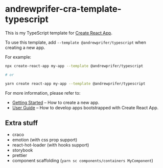 # andrewprifer-cra-template-typescript

This is my TypeScript template for [Create React App](https://github.com/facebook/create-react-app).

To use this template, add `--template @andrewprifer/typescript` when creating a new app.

For example:

```sh
npx create-react-app my-app --template @andrewprifer/typescript

# or

yarn create react-app my-app --template @andrewprifer/typescript
```

For more information, please refer to:

- [Getting Started](https://create-react-app.dev/docs/getting-started) – How to create a new app.
- [User Guide](https://create-react-app.dev) – How to develop apps bootstrapped with Create React App.

## Extra stuff
- craco
- emotion (with css prop support)
- react-hot-loader (with hooks support)
- storybook
- prettier
- component scaffolding (`yarn sc components/containers MyComponent`)